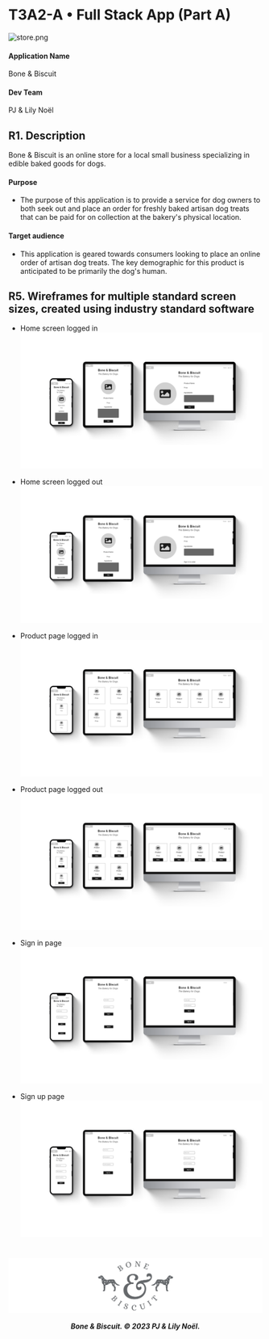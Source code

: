 # <b> T3A2-A • Full Stack App (Part A)</b>

![store.png](docs/store.png)
#### Application Name
Bone & Biscuit 

#### Dev Team
PJ & Lily Noël

## R1. Description
Bone & Biscuit is an online store for a local small business specializing in edible baked goods for dogs. 

#### Purpose
- The purpose of this application is to provide a service for dog owners to both seek out and place an order for freshly baked artisan dog treats that can be paid for on collection at the bakery's physical location. 

<!-- 

#### Functionality / Features
- User sign up / login 
- Create a new review
- Select a star rating 
- Edit & destroy own ratings  
  
- -->

#### Target audience
- This application is geared towards consumers looking to place an online order of artisan dog treats. The key demographic for this product is anticipated to be primarily the dog's human. 

<!-- #### Tech Stack -->


<!-- 
## R2. Dataflow Diagram 

## R3. Application Architecture Diagram

## R4. User Stories -->

## R5. Wireframes for multiple standard screen sizes, created using industry standard software

- Home screen logged in
![homeIn.png](docs/homeIn.png)

- Home screen logged out
![homeOut.png](docs/homeOut.png)

- Product page logged in
![itemIn.png](docs/itemIn.png)

- Product page logged out
![itemOut.png](docs/itemOut.png)

- Sign in page
![signIn.png](docs/signIn.png)

- Sign up page
![signUp.png](docs/signUp.png)



<!-- ## R6 Screenshots of your Trello board throughout the duration of your project  -->


#


<h5 align="center">

![logo.png](docs/logo.png)

Bone & Biscuit. © 2023 PJ & Lily Noël.

</h5>